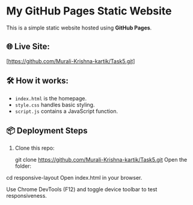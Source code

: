# My GitHub Pages Static Website

This is a simple static website hosted using **GitHub Pages**.

## 🌐 Live Site:
[https://github.com/Murali-Krishna-kartik/Task5.git]

## 🛠️ How it works:

- `index.html` is the homepage.
- `style.css` handles basic styling.
- `script.js` contains a JavaScript function.

## 📦 Deployment Steps
1. Clone this repo:
   
   git clone https://github.com/Murali-Krishna-kartik/Task5.git
Open the folder:

cd responsive-layout
Open index.html in your browser.

Use Chrome DevTools (F12) and toggle device toolbar to test responsiveness.

